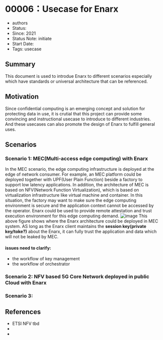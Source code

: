 # 00006：Usecase for Enarx
* authors
* Status: 
* Since: 2021
* Status Note: initiate
* Start Date: 
* Tags: usecase
## Summary 
This document is used to introdue Enarx to different scenarios especially which have standards or universal architecture that can be referenced.
## Motivation
Since confidential computing is an emerging concept and solution for protecting data in use, it is crutial that this project can provide some convincing and instructional usecase to introduce to different industries. And these usecases can also promote the design of Enarx to fulfill general uses.
## Scenarios
### Scenario 1: MEC(Multi-access edge computing) with Enarx
In the MEC scenario, the edge computing infrastructure is deployed at the edge of network consumer. 
For example, an MEC platform could be deployed together with UPF(User Plain Function) beside a factory to support low latency applications. In addition, the architecture of MEC is based on NFV(Network  Function Virtualization), which is based on virtualization infrastructure like virtual machine and container. In this situation, the factory may want to make sure the edge computing environment is secure and the application context cannot be accessed by the operator. Enarx could be used to provide remote attestation and trust execution environment for this edge computing demand.
![image](https://user-images.githubusercontent.com/80935986/126958816-0e28b23c-88d7-4497-bc0c-6589e96c4448.png)
This above figure shows where the Enarx architecture could be deployed in MEC system. AS long as the Enarx client maintains the **session key(private key/toke?)** about the Enarx, it can fully trust the application and data which will not be leaked by MEC.
#### issues need to clarify:
* the workflow of key management
* the workflow of orchestrator
### Scenario 2: NFV based 5G Core Network deployed in public Cloud with Enarx


### Scenario 3: 

## References
* ETSI NFV tbd
* 
* 
